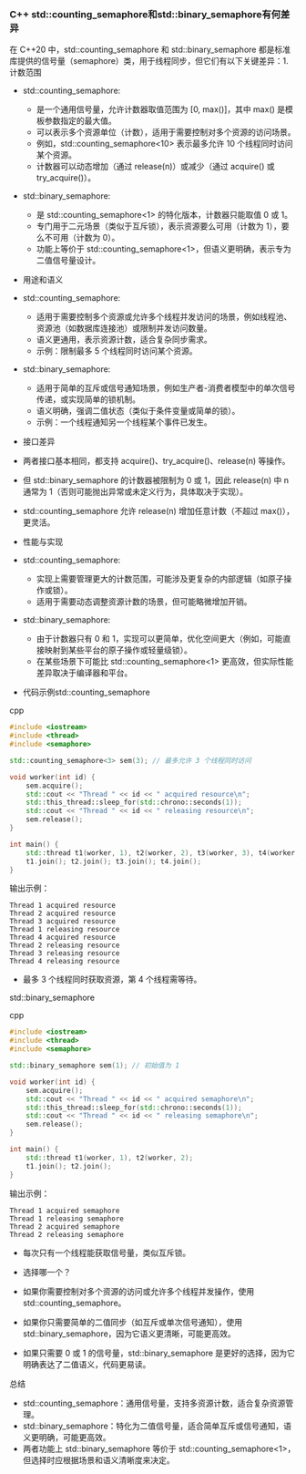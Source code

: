 ### C++ std::counting_semaphore和std::binary_semaphore有何差异



在 C++20 中，std::counting_semaphore 和 std::binary_semaphore 都是标准库提供的信号量（semaphore）类，用于线程同步，但它们有以下关键差异：1. 计数范围

- std::counting_semaphore:
  - 是一个通用信号量，允许计数器取值范围为 [0, max()]，其中 max() 是模板参数指定的最大值。
  - 可以表示多个资源单位（计数），适用于需要控制对多个资源的访问场景。
  - 例如，std::counting_semaphore<10> 表示最多允许 10 个线程同时访问某个资源。
  - 计数器可以动态增加（通过 release(n)）或减少（通过 acquire() 或 try_acquire()）。
- std::binary_semaphore:
  - 是 std::counting_semaphore<1> 的特化版本，计数器只能取值 0 或 1。
  - 专门用于二元场景（类似于互斥锁），表示资源要么可用（计数为 1），要么不可用（计数为 0）。
  - 功能上等价于 std::counting_semaphore<1>，但语义更明确，表示专为二值信号量设计。
- 用途和语义

- std::counting_semaphore:
  - 适用于需要控制多个资源或允许多个线程并发访问的场景，例如线程池、资源池（如数据库连接池）或限制并发访问数量。
  - 语义更通用，表示资源计数，适合复杂同步需求。
  - 示例：限制最多 5 个线程同时访问某个资源。
- std::binary_semaphore:
  - 适用于简单的互斥或信号通知场景，例如生产者-消费者模型中的单次信号传递，或实现简单的锁机制。
  - 语义明确，强调二值状态（类似于条件变量或简单的锁）。
  - 示例：一个线程通知另一个线程某个事件已发生。
- 接口差异

- 两者接口基本相同，都支持 acquire()、try_acquire()、release(n) 等操作。
- 但 std::binary_semaphore 的计数器被限制为 0 或 1，因此 release(n) 中 n 通常为 1（否则可能抛出异常或未定义行为，具体取决于实现）。
- std::counting_semaphore 允许 release(n) 增加任意计数（不超过 max()），更灵活。
- 性能与实现

- std::counting_semaphore:
  - 实现上需要管理更大的计数范围，可能涉及更复杂的内部逻辑（如原子操作或锁）。
  - 适用于需要动态调整资源计数的场景，但可能略微增加开销。
- std::binary_semaphore:
  - 由于计数器只有 0 和 1，实现可以更简单，优化空间更大（例如，可能直接映射到某些平台的原子操作或轻量级锁）。
  - 在某些场景下可能比 std::counting_semaphore<1> 更高效，但实际性能差异取决于编译器和平台。
- 代码示例std::counting_semaphore

cpp



```cpp
#include <iostream>
#include <thread>
#include <semaphore>

std::counting_semaphore<3> sem(3); // 最多允许 3 个线程同时访问

void worker(int id) {
    sem.acquire();
    std::cout << "Thread " << id << " acquired resource\n";
    std::this_thread::sleep_for(std::chrono::seconds(1));
    std::cout << "Thread " << id << " releasing resource\n";
    sem.release();
}

int main() {
    std::thread t1(worker, 1), t2(worker, 2), t3(worker, 3), t4(worker, 4);
    t1.join(); t2.join(); t3.join(); t4.join();
}
```

输出示例：





```text
Thread 1 acquired resource
Thread 2 acquired resource
Thread 3 acquired resource
Thread 1 releasing resource
Thread 4 acquired resource
Thread 2 releasing resource
Thread 3 releasing resource
Thread 4 releasing resource
```

- 最多 3 个线程同时获取资源，第 4 个线程需等待。

std::binary_semaphore

cpp



```cpp
#include <iostream>
#include <thread>
#include <semaphore>

std::binary_semaphore sem(1); // 初始值为 1

void worker(int id) {
    sem.acquire();
    std::cout << "Thread " << id << " acquired semaphore\n";
    std::this_thread::sleep_for(std::chrono::seconds(1));
    std::cout << "Thread " << id << " releasing semaphore\n";
    sem.release();
}

int main() {
    std::thread t1(worker, 1), t2(worker, 2);
    t1.join(); t2.join();
}
```

输出示例：





```text
Thread 1 acquired semaphore
Thread 1 releasing semaphore
Thread 2 acquired semaphore
Thread 2 releasing semaphore
```

- 每次只有一个线程能获取信号量，类似互斥锁。
- 选择哪一个？

- 如果你需要控制对多个资源的访问或允许多个线程并发操作，使用 std::counting_semaphore。
- 如果你只需要简单的二值同步（如互斥或单次信号通知），使用 std::binary_semaphore，因为它语义更清晰，可能更高效。
- 如果只需要 0 或 1 的信号量，std::binary_semaphore 是更好的选择，因为它明确表达了二值语义，代码更易读。

总结

- std::counting_semaphore：通用信号量，支持多资源计数，适合复杂资源管理。
- std::binary_semaphore：特化为二值信号量，适合简单互斥或信号通知，语义更明确，可能更高效。
- 两者功能上 std::binary_semaphore 等价于 std::counting_semaphore<1>，但选择时应根据场景和语义清晰度来决定。
